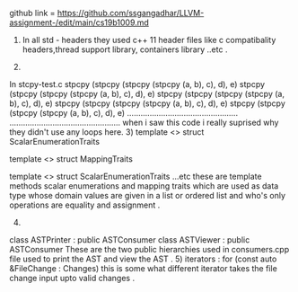 
github link = https://github.com/ssgangadhar/LLVM-assignment-/edit/main/cs19b1009.md

1) In all std - headers they used c++ 11 header files 
like c compatibality headers,thread support library, containers library ..etc .

2)
In stcpy-test.c
stpcpy (stpcpy (stpcpy (stpcpy (a, b), c), d), e)
stpcpy (stpcpy (stpcpy (stpcpy (a, b), c), d), e)
stpcpy (stpcpy (stpcpy (stpcpy (a, b), c), d), e)
stpcpy (stpcpy (stpcpy (stpcpy (a, b), c), d), e)
stpcpy (stpcpy (stpcpy (stpcpy (a, b), c), d), e)
.................................................
.................................................
when  i saw this code i really suprised why they didn't use any loops here.
3)
template <> struct ScalarEnumerationTraits<RetainCountConventionKind> 

template <> struct MappingTraits<Param> 

template <> struct ScalarEnumerationTraits<FactoryAsInitKind> 
 ...etc 
these are template methods scalar enumerations and mapping traits which are used as data type whose domain values are given in a list or ordered list and who's only operations are equality and assignment .


4)
class ASTPrinter : public ASTConsumer
class ASTViewer : public ASTConsumer 
 These are the two public hierarchies used in consumers.cpp file used to print the AST and view the AST .
5)
iterators :
for (const auto &FileChange : Changes)
this is some what different iterator takes the file change input upto  valid changes .

   
